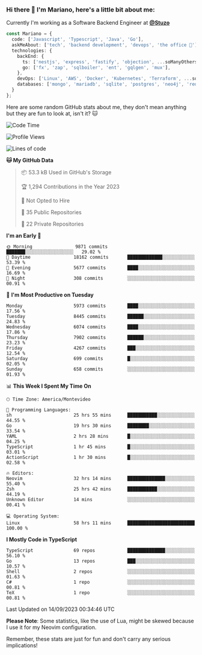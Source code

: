 ### Hi there 👋 I'm Mariano, here's a little bit about me:

Currently I'm working as a Software Backend Engineer at [**@Stuzo**](https://www.stuzo.com/)

```ts
const Mariano = {
  code: ['Javascript', 'Typescript', 'Java', 'Go'],
  askMeAbout: ['tech', 'backend development', 'devops', 'the office 💼'],
  technologies: {
    backEnd: {
      ts: ['nestjs', 'express', 'fastify', 'objection', ...soManyOthersFrameworks],
      go: ['fx', 'zap', 'sqlboiler', 'ent', 'gqlgen', 'mux'],
    },
    devOps: ['Linux', 'AWS', 'Docker', 'Kubernetes', 'Terraform', ...soManyOthersTools],
    databases: ['mongo', 'mariadb', 'sqlite', 'postgres', 'neo4j', 'redis', ...],
  }
};
```

Here are some random GitHub stats about me, they don't mean anything but they are fun to look at, isn't it? 🐱

<!--START_SECTION:waka-->
![Code Time](http://img.shields.io/badge/Code%20Time-1%2C206%20hrs%2016%20mins-blue)

![Profile Views](http://img.shields.io/badge/Profile%20Views-0-blue)

![Lines of code](https://img.shields.io/badge/From%20Hello%20World%20I%27ve%20Written-11.4%20million%20lines%20of%20code-blue)

**🐱 My GitHub Data** 

> 📦 53.3 kB Used in GitHub's Storage 
 > 
> 🏆 1,294 Contributions in the Year 2023
 > 
> 🚫 Not Opted to Hire
 > 
> 📜 35 Public Repositories 
 > 
> 🔑 22 Private Repositories 
 > 
**I'm an Early 🐤** 

```text
🌞 Morning                9871 commits        ███████░░░░░░░░░░░░░░░░░░   29.02 % 
🌆 Daytime                18162 commits       █████████████░░░░░░░░░░░░   53.39 % 
🌃 Evening                5677 commits        ████░░░░░░░░░░░░░░░░░░░░░   16.69 % 
🌙 Night                  308 commits         ░░░░░░░░░░░░░░░░░░░░░░░░░   00.91 % 
```
📅 **I'm Most Productive on Tuesday** 

```text
Monday                   5973 commits        ████░░░░░░░░░░░░░░░░░░░░░   17.56 % 
Tuesday                  8445 commits        ██████░░░░░░░░░░░░░░░░░░░   24.83 % 
Wednesday                6074 commits        ████░░░░░░░░░░░░░░░░░░░░░   17.86 % 
Thursday                 7902 commits        ██████░░░░░░░░░░░░░░░░░░░   23.23 % 
Friday                   4267 commits        ███░░░░░░░░░░░░░░░░░░░░░░   12.54 % 
Saturday                 699 commits         █░░░░░░░░░░░░░░░░░░░░░░░░   02.05 % 
Sunday                   658 commits         ░░░░░░░░░░░░░░░░░░░░░░░░░   01.93 % 
```


📊 **This Week I Spent My Time On** 

```text
🕑︎ Time Zone: America/Montevideo

💬 Programming Languages: 
sh                       25 hrs 55 mins      ███████████░░░░░░░░░░░░░░   44.55 % 
Go                       19 hrs 30 mins      ████████░░░░░░░░░░░░░░░░░   33.54 % 
YAML                     2 hrs 28 mins       █░░░░░░░░░░░░░░░░░░░░░░░░   04.25 % 
TypeScript               1 hr 45 mins        █░░░░░░░░░░░░░░░░░░░░░░░░   03.01 % 
ActionScript             1 hr 30 mins        █░░░░░░░░░░░░░░░░░░░░░░░░   02.58 % 

🔥 Editors: 
Neovim                   32 hrs 14 mins      ██████████████░░░░░░░░░░░   55.40 % 
Zsh                      25 hrs 42 mins      ███████████░░░░░░░░░░░░░░   44.19 % 
Unknown Editor           14 mins             ░░░░░░░░░░░░░░░░░░░░░░░░░   00.41 % 

💻 Operating System: 
Linux                    58 hrs 11 mins      █████████████████████████   100.00 % 
```

**I Mostly Code in TypeScript** 

```text
TypeScript               69 repos            ██████████████░░░░░░░░░░░   56.10 % 
Go                       13 repos            ███░░░░░░░░░░░░░░░░░░░░░░   10.57 % 
Shell                    2 repos             ░░░░░░░░░░░░░░░░░░░░░░░░░   01.63 % 
C#                       1 repo              ░░░░░░░░░░░░░░░░░░░░░░░░░   00.81 % 
TeX                      1 repo              ░░░░░░░░░░░░░░░░░░░░░░░░░   00.81 % 
```




 Last Updated on 14/09/2023 00:34:46 UTC
<!--END_SECTION:waka-->

**Please Note**: Some statistics, like the use of Lua, might be skewed because I use it for my Neovim configuration.

Remember, these stats are just for fun and don't carry any serious implications!
